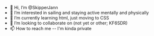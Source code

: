 - 👋 Hi, I’m @SkipperJann
- 👀 I’m interested in sailing and staying active mentally and physically
- 🌱 I’m currently learning html, just moving to CSS
- 💞️ I’m looking to collaborate on (not yet or other; KF6SDR)
- 📫 How to reach me -- I'm kinda private

<!---
SkipperJann/SkipperJann is a ✨ special ✨ repository because its `README.md` (this file) appears on your GitHub profile.
You can click the Preview link to take a look at your changes.
--->
